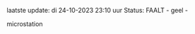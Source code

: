 laatste update: 
di 24-10-2023 23:10   uur 
Status: FAALT - geel - 
<div class="service Y">microstation</div>